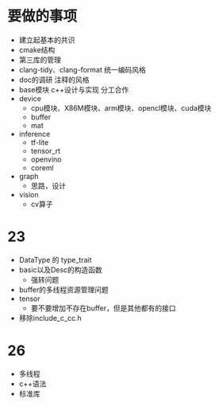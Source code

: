 # 要做的事项
+ 建立起基本的共识
+ cmake结构
+ 第三库的管理
+ clang-tidy、clang-format 统一编码风格
+ doc的调研 注释的风格
+ base模块 c++设计与实现 分工合作
+ device 
  + cpu模块、X86M模块、arm模块、opencl模块、cuda模块
  + buffer
  + mat
+ inference
  + tf-lite
  + tensor_rt
  + openvino
  + coreml
+ graph
  + 思路，设计
+ vision
  + cv算子


# 23
+ DataType 的 type_trait
+ basic以及Desc的构造函数
  + 强转问题
+ buffer的多线程资源管理问题
+ tensor
  + 要不要增加不存在buffer，但是其他都有的接口
+ 移除include_c_cc.h


# 26
+ 多线程
+ c++语法
+ 标准库
